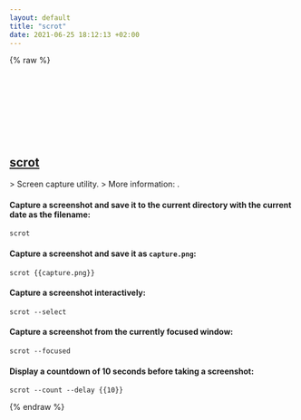 ```yaml
---
layout: default
title: "scrot"
date: 2021-06-25 18:12:13 +02:00
---
```

{% raw %}
<h2 id="scrot">
  <a href="/en/linux/scrot.html">scrot</a> <a href="#scrot"><svg class="icon">
    <use href="/assets/images/unicode_sprite.svg#link" />
  </svg></a>
</h2>
> Screen capture utility.
> More information: <https://github.com/resurrecting-open-source-projects/scrot>.

#### Capture a screenshot and save it to the current directory with the current date as the filename:
```shell
scrot
```
#### Capture a screenshot and save it as `capture.png`:
```shell
scrot {{capture.png}}
```
#### Capture a screenshot interactively:
```shell
scrot --select
```
#### Capture a screenshot from the currently focused window:
```shell
scrot --focused
```
#### Display a countdown of 10 seconds before taking a screenshot:
```shell
scrot --count --delay {{10}}
```
{% endraw %}